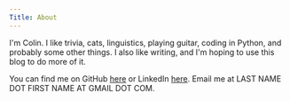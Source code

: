 ```yaml
---
Title: About
---
```


I'm Colin. I like trivia, cats, linguistics, playing guitar, coding in Python, and probably some other things. I also like writing, and I'm hoping to use this blog to do more of it.

You can find me on GitHub [here](https://github.com/colinpollock) or LinkedIn [here](https://www.linkedin.com/in/pollockcolin). Email me at LAST NAME DOT FIRST NAME AT GMAIL DOT COM.
